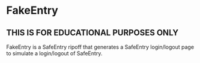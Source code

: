 # FakeEntry
## THIS IS FOR EDUCATIONAL PURPOSES ONLY
FakeEntry is a SafeEntry ripoff that generates a SafeEntry login/logout page to simulate a login/logout of SafeEntry.
